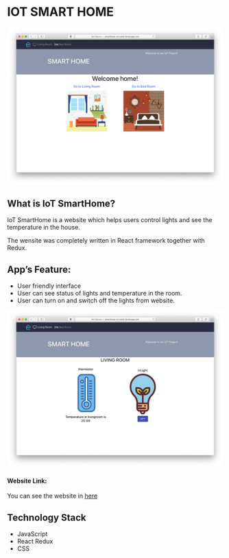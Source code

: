 # IOT SMART HOME

![](HomePage.png)

## What is IoT SmartHome?
IoT SmartHome is a website which helps users control lights and see the temperature in the house.  

The wensite was completely written in React framework together with Redux.

## App’s Feature:
* User friendly interface
* User can see status of lights and temperature in the room.
* User can turn on and switch off the lights from website.

![](LivingRoom.png)

#### Website Link:
You can see the website in [here](http://smarthome-iot-xamk.herokuapp.com/home)

## Technology Stack
* JavaScript
* React Redux
* CSS
